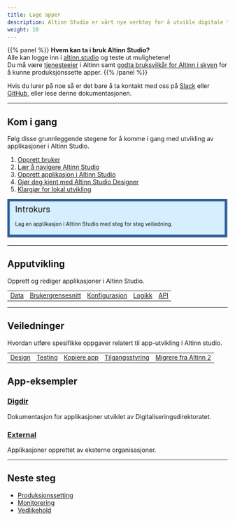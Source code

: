 ```yaml
---
title: Lage apper
description: Altinn Studio er vårt nye verktøy for å utvikle digitale tjenester (apps). Dette kan være alt fra helt enkle skjema til veldig avanserte applikasjoner.
weight: 10
---
```



{{% panel %}}
**Hvem kan ta i bruk Altinn Studio?**  
Alle kan logge inn i [altinn.studio](https://altinn.studio) og teste ut mulighetene!  
Du må være [tjenesteeier](https://www.altinndigital.no/kom-i-gang/) i Altinn samt
[godta bruksvilkår for Altinn i skyen](https://digdir.apps.altinn.no/digdir/godkjenn-bruksvilkaar/) for å kunne produksjonssette apper.
{{% /panel %}}

Hvis du lurer på noe så er det bare å ta kontakt med oss på [Slack](https://altinnstudio.slack.com)
eller [GitHub](https://github.com/Altinn/altinn-studio/issues/new/choose), eller lese denne dokumentasjonen.

---
## Kom i gang

Følg disse grunnleggende stegene for å komme i gang med utvikling av applikasjoner i Altinn Studio.
1. [Opprett bruker](/nb/app/getting-started/create-user)
2. [Lær å navigere Altinn Studio](/nb/app/getting-started/navigation)
3. [Opprett applikasjon i Altinn Studio](/nb/app/getting-started/create-app)
4. [Gjør deg kjent med Altinn Studio Designer](/nb/app/getting-started/ui-editor)
5. [Klargjør for lokal utvikling](/nb/app/getting-started/local-dev)

[![Gå til introkurs](introcourse.png "Gå til introkurs")](/nb/app/app-dev-course/)

---

## Apputvikling
Opprett og rediger applikasjoner i Altinn Studio.

|   |   |   |   |   |
|---|---|---|---|---|
| [Data](/nb/app/development/data)  | [Brukergrensesnitt](/nb/app/development/ux)  | [Konfigurasjon](/nb/app/development/configuration)  | [Logikk](/nb/app/development/logic) |  [API](/nb/app/development/api) |

---

## Veiledninger
Hvordan utføre spesifikke oppgaver relatert til app-utvikling i Altinn studio.

|   |   |   |   |   |
|---|---|---|---|---|
| [Design](/nb/app/guides/design)  | [Testing](/nb/app/guides/testing)  | [Kopiere app](/nb/app/guides/copy-app)  | [Tilgangsstyring](/nb/app/guides/access-management)  |  [Migrere fra Altinn 2](/nb/app/guides/migrate-services)  |

## App-eksempler

### [Digdir](/nb/app/launched-apps/digdir)
Dokumentasjon for applikasjoner utviklet av Digitaliseringsdirektoratet.

### [External](/nb/app/launched-apps/external)
Applikasjoner opprettet av eksterne organisasjoner.

---

## Neste steg

- [Produksjonssetting](/nb/app/deployment/)
- [Monitorering](/nb/app/monitoring/)
- [Vedlikehold](/nb/app/maintainance/)